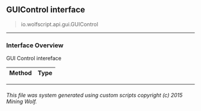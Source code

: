 ## GUIControl __interface__

>io.wolfscript.api.gui.GUIControl

---

### Interface Overview

GUI Control intereface

Method | Type   
--- | :--- 



---



###### This file was system generated using custom scripts copyright (c) 2015 Mining Wolf.
	

